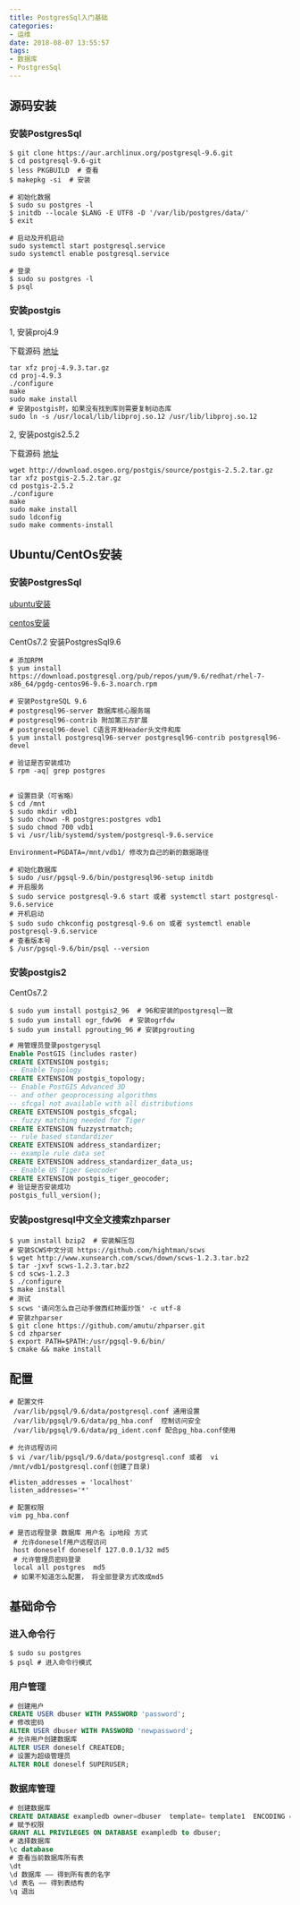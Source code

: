 ```yaml
---
title: PostgresSql入门基础
categories:
- 运维
date: 2018-08-07 13:55:57
tags:
- 数据库
- PostgresSql
---
```


## 源码安装

### 安装PostgresSql
```shell
$ git clone https://aur.archlinux.org/postgresql-9.6.git
$ cd postgresql-9.6-git
$ less PKGBUILD  # 查看
$ makepkg -si  # 安装
```

```shell
# 初始化数据
$ sudo su postgres -l 
$ initdb --locale $LANG -E UTF8 -D '/var/lib/postgres/data/'
$ exit
```

```shell
# 启动及开机启动
sudo systemctl start postgresql.service 
sudo systemctl enable postgresql.service
```

```shell
# 登录
$ sudo su postgres -l
$ psql
```

### 安装postgis

1, 安装proj4.9

下载源码 [地址](<https://proj.org/download.html>)

```shell
tar xfz proj-4.9.3.tar.gz
cd proj-4.9.3
./configure
make
sudo make install
# 安装postgis时，如果没有找到库则需要复制动态库
sudo ln -s /usr/local/lib/libproj.so.12 /usr/lib/libproj.so.12
```

2, 安装postgis2.5.2

下载源码 [地址](<https://postgis.net/source/>)

```shell
wget http://download.osgeo.org/postgis/source/postgis-2.5.2.tar.gz
tar xfz postgis-2.5.2.tar.gz
cd postgis-2.5.2
./configure
make
sudo make install
sudo ldconfig
sudo make comments-install
```

## Ubuntu/CentOs安装

### 安装PostgresSql
[ubuntu安装](https://www.postgresql.org/download/linux/ubuntu/) 

[centos安装](https://www.postgresql.org/download/linux/redhat/) 

CentOs7.2 安装PostgresSql9.6
```shell
# 添加RPM
$ yum install https://download.postgresql.org/pub/repos/yum/9.6/redhat/rhel-7-x86_64/pgdg-centos96-9.6-3.noarch.rpm

# 安装PostgreSQL 9.6
# postgresql96-server 数据库核心服务端
# postgresql96-contrib 附加第三方扩展
# postgresql96-devel C语言开发Header头文件和库
$ yum install postgresql96-server postgresql96-contrib postgresql96-devel

# 验证是否安装成功
$ rpm -aq| grep postgres


# 设置目录（可省略）
$ cd /mnt
$ sudo mkdir vdb1
$ sudo chown -R postgres:postgres vdb1
$ sudo chmod 700 vdb1
$ vi /usr/lib/systemd/system/postgresql-9.6.service

Environment=PGDATA=/mnt/vdb1/ 修改为自己的新的数据路径

# 初始化数据库
$ sudo /usr/pgsql-9.6/bin/postgresql96-setup initdb
# 开启服务
$ sudo service postgresql-9.6 start 或者 systemctl start postgresql-9.6.service
# 开机启动
$ sudo sudo chkconfig postgresql-9.6 on 或者 systemctl enable postgresql-9.6.service
# 查看版本号
$ /usr/pgsql-9.6/bin/psql --version
```

### 安装postgis2

CentOs7.2
```shell
$ sudo yum install postgis2_96  # 96和安装的postgresql一致
$ sudo yum install ogr_fdw96  # 安装ogrfdw
$ sudo yum install pgrouting_96 # 安装pgrouting
```
```sql
# 用管理员登录postgerysql
Enable PostGIS (includes raster)
CREATE EXTENSION postgis;
-- Enable Topology
CREATE EXTENSION postgis_topology;
-- Enable PostGIS Advanced 3D
-- and other geoprocessing algorithms
-- sfcgal not available with all distributions
CREATE EXTENSION postgis_sfcgal;
-- fuzzy matching needed for Tiger
CREATE EXTENSION fuzzystrmatch;
-- rule based standardizer
CREATE EXTENSION address_standardizer;
-- example rule data set
CREATE EXTENSION address_standardizer_data_us;
-- Enable US Tiger Geocoder
CREATE EXTENSION postgis_tiger_geocoder;
# 验证是否安装成功
postgis_full_version();
```

### 安装postgresql中文全文搜索zhparser
```shell
$ yum install bzip2  # 安装解压包
# 安装SCWS中文分词 https://github.com/hightman/scws
$ wget http://www.xunsearch.com/scws/down/scws-1.2.3.tar.bz2
$ tar -jxvf scws-1.2.3.tar.bz2 
$ cd scws-1.2.3
$ ./configure
$ make install
# 测试
$ scws '请问怎么自己动手做西红柿蛋炒饭' -c utf-8
# 安装zhparser
$ git clone https://github.com/amutu/zhparser.git
$ cd zhparser
$ export PATH=$PATH:/usr/pgsql-9.6/bin/
$ cmake && make install
```

## 配置
```text
# 配置文件
 /var/lib/pgsql/9.6/data/postgresql.conf 通用设置
 /var/lib/pgsql/9.6/data/pg_hba.conf  控制访问安全
 /var/lib/pgsql/9.6/data/pg_ident.conf 配合pg_hba.conf使用  
```
```shell
# 允许远程访问
$ vi /var/lib/pgsql/9.6/data/postgresql.conf 或者  vi /mnt/vdb1/postgresql.conf(创建了目录)
```
```text
#listen_addresses = 'localhost'
listen_addresses='*'
```     
```shell
# 配置权限
vim pg_hba.conf
``` 
```text
# 是否远程登录 数据库 用户名 ip地段 方式
 # 允许doneself用户远程访问
 host doneself doneself 127.0.0.1/32 md5
 # 允许管理员密码登录
 local all postgres  md5
 # 如果不知道怎么配置， 将全部登录方式改成md5
```
    
## 基础命令
   
### 进入命令行
```shell
$ sudo su postgres
$ psql # 进入命令行模式
```

### 用户管理
```sql
# 创建用户
CREATE USER dbuser WITH PASSWORD 'password';
# 修改密码
ALTER USER dbuser WITH PASSWORD 'newpassword';
# 允许用户创建数据库
ALTER USER doneself CREATEDB;
# 设置为超级管理员
ALTER ROLE doneself SUPERUSER;
```

### 数据库管理
```sql
# 创建数据库
CREATE DATABASE exampledb owner=dbuser  template= template1  ENCODING = 'UTF8';
# 赋予权限
GRANT ALL PRIVILEGES ON DATABASE exampledb to dbuser;
# 选择数据库
\c database
# 查看当前数据库所有表
\dt
\d 数据库 —— 得到所有表的名字
\d 表名 —— 得到表结构
\q 退出
```
